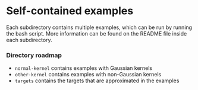 # Self-contained examples

Each subdirectory contains multiple examples, which can be run by running the bash script. More information can be found on the README file inside each subdirectory.

### Directory roadmap
* `normal-kernel` contains examples with Gaussian kernels
* `other-kernel` contains examples with non-Gaussian kernels
* `targets` contains the targets that are approximated in the examples
